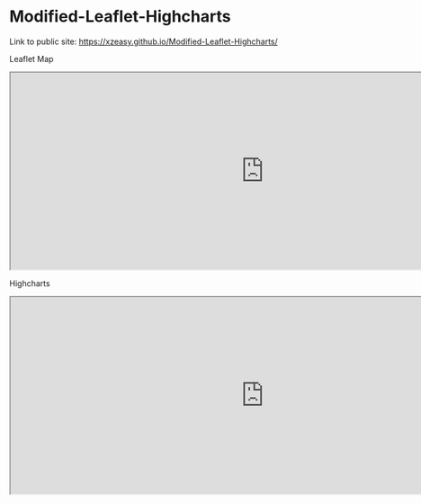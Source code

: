 # Modified-Leaflet-Highcharts

Link to public site: https://xzeasy.github.io/Modified-Leaflet-Highcharts/

Leaflet Map
<iframe src="https://xzeasy.github.io/leaflet-map-simple" width="900" height="350"></iframe>

Highcharts
<iframe src="https://xzeasy.github.io/highcharts-scatter-csv" width="900" height=350></iframe>
